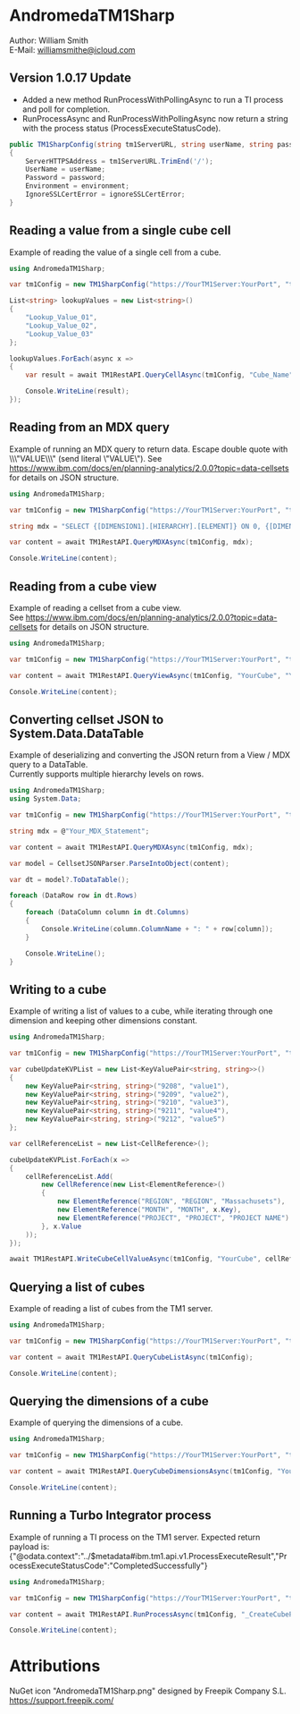 # AndromedaTM1Sharp
Author: William Smith  
E-Mail: williamsmithe@icloud.com

## Version 1.0.17 Update
* Added a new method RunProcessWithPollingAsync to run a TI process and poll for completion.
* RunProcessAsync and RunProcessWithPollingAsync now return a string with the process status (ProcessExecuteStatusCode).

```csharp
public TM1SharpConfig(string tm1ServerURL, string userName, string password, string environment, bool ignoreSSLCertError = false)
{
    ServerHTTPSAddress = tm1ServerURL.TrimEnd('/');
    UserName = userName;
    Password = password;
    Environment = environment;
    IgnoreSSLCertError = ignoreSSLCertError;
}
```

## Reading a value from a single cube cell
Example of reading the value of a single cell from a cube.

```csharp
using AndromedaTM1Sharp;

var tm1Config = new TM1SharpConfig("https://YourTM1Server:YourPort", "tm1UserName", "tm1Password", "YourEnvName");

List<string> lookupValues = new List<string>()
{
    "Lookup_Value_01",
    "Lookup_Value_02",
    "Lookup_Value_03"
};

lookupValues.ForEach(async x =>
{
    var result = await TM1RestAPI.QueryCellAsync(tm1Config, "Cube_Name", "Dimension_01", x, "Dimension_02", "Element_02");

    Console.WriteLine(result);
});
```

## Reading from an MDX query
Example of running an MDX query to return data. Escape double quote with \\\\\\\"VALUE\\\\\\\" (send literal \\\"VALUE\\\").
See https://www.ibm.com/docs/en/planning-analytics/2.0.0?topic=data-cellsets for details on JSON structure.

```csharp
using AndromedaTM1Sharp;

var tm1Config = new TM1SharpConfig("https://YourTM1Server:YourPort", "tm1UserName", "tm1Password", "YourEnvName");

string mdx = "SELECT {[DIMENSION1].[HIERARCHY].[ELEMENT]} ON 0, {[DIMENSION2].[HIERARCHY].[ELEMENT]} ON 1 FROM [YourCube]";

var content = await TM1RestAPI.QueryMDXAsync(tm1Config, mdx);

Console.WriteLine(content);
```

## Reading from a cube view
Example of reading a cellset from a cube view.  
See https://www.ibm.com/docs/en/planning-analytics/2.0.0?topic=data-cellsets for details on JSON structure.

```csharp
using AndromedaTM1Sharp;

var tm1Config = new TM1SharpConfig("https://YourTM1Server:YourPort", "tm1UserName", "tm1Password", "YourEnvName");

var content = await TM1RestAPI.QueryViewAsync(tm1Config, "YourCube", "YourView");

Console.WriteLine(content);
```

## Converting cellset JSON to System.Data.DataTable
Example of deserializing and converting the JSON return from a View / MDX query to a DataTable.  
Currently supports multiple hierarchy levels on rows.

```csharp
using AndromedaTM1Sharp;
using System.Data;

var tm1Config = new TM1SharpConfig("https://YourTM1Server:YourPort", "tm1UserName", "tm1Password", "YourEnvName");

string mdx = @"Your_MDX_Statement";

var content = await TM1RestAPI.QueryMDXAsync(tm1Config, mdx);

var model = CellsetJSONParser.ParseIntoObject(content);

var dt = model?.ToDataTable();

foreach (DataRow row in dt.Rows)
{
    foreach (DataColumn column in dt.Columns)
    {
        Console.WriteLine(column.ColumnName + ": " + row[column]);
    }

    Console.WriteLine();
}
```

## Writing to a cube
Example of writing a list of values to a cube, while iterating through one dimension and keeping other dimensions constant. 

```csharp
using AndromedaTM1Sharp;

var tm1Config = new TM1SharpConfig("https://YourTM1Server:YourPort", "tm1UserName", "tm1Password", "YourEnvName");

var cubeUpdateKVPList = new List<KeyValuePair<string, string>>()
{
    new KeyValuePair<string, string>("9208", "value1"),
    new KeyValuePair<string, string>("9209", "value2"),
    new KeyValuePair<string, string>("9210", "value3"),
    new KeyValuePair<string, string>("9211", "value4"),
    new KeyValuePair<string, string>("9212", "value5")
};

var cellReferenceList = new List<CellReference>();

cubeUpdateKVPList.ForEach(x =>
{
    cellReferenceList.Add(
        new CellReference(new List<ElementReference>()
        {
            new ElementReference("REGION", "REGION", "Massachusets"),
            new ElementReference("MONTH", "MONTH", x.Key),
            new ElementReference("PROJECT", "PROJECT", "PROJECT NAME")
        }, x.Value
    ));
});

await TM1RestAPI.WriteCubeCellValueAsync(tm1Config, "YourCube", cellReferenceList);
```

## Querying a list of cubes
Example of reading a list of cubes from the TM1 server.

```csharp
using AndromedaTM1Sharp;

var tm1Config = new TM1SharpConfig("https://YourTM1Server:YourPort", "tm1UserName", "tm1Password", "YourEnvName");

var content = await TM1RestAPI.QueryCubeListAsync(tm1Config);

Console.WriteLine(content);
```

## Querying the dimensions of a cube
Example of querying the dimensions of a cube.

```csharp
using AndromedaTM1Sharp;

var tm1Config = new TM1SharpConfig("https://YourTM1Server:YourPort", "tm1UserName", "tm1Password", "YourEnvName");

var content = await TM1RestAPI.QueryCubeDimensionsAsync(tm1Config, "YourCube");

Console.WriteLine(content);
```

## Running a Turbo Integrator process
Example of running a TI process on the TM1 server. Expected return payload is:  
{"@odata.context":"../$metadata#ibm.tm1.api.v1.ProcessExecuteResult","ProcessExecuteStatusCode":"CompletedSuccessfully"}

```csharp
using AndromedaTM1Sharp;

var tm1Config = new TM1SharpConfig("https://YourTM1Server:YourPort", "tm1UserName", "tm1Password", "YourEnvName");

var content = await TM1RestAPI.RunProcessAsync(tm1Config, "_CreateCubeProcess", new Dictionary<string, string>() { { "CubeName", "_NewCubeCreatedbyRestAPI" } });

Console.WriteLine(content);
```

# Attributions
NuGet icon "AndromedaTM1Sharp.png" designed by Freepik Company S.L. <https://support.freepik.com/>
